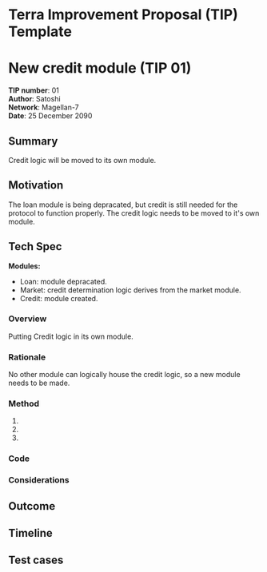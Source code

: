 # Terra Improvement Proposal (TIP) Template


# New credit module (TIP 01)

**TIP number**: 01
<br>
**Author**: Satoshi
<br>
**Network**: Magellan-7 <!---Add the mainnet version this change will apply to. -->
<br>
**Date**: 25 December 2090
<br>

## Summary

<!--- A 1-2 sentence non-technical explanation of the change. Summaries should be easily understood by the general community. -->

Credit logic will be moved to its own module.


## Motivation

<!--- An explanation of why the change is necessary. What is the problem that needs to be solved? Why do these changes need to be implemented? -->

The loan module is being depracated, but credit is still needed for the protocol to function properly. The credit logic needs to be moved to it's own module.

## Tech Spec

**Modules:** <!--- List affected modules with short notes on alterations. --> 

- Loan: module depracated.
- Market: credit determination logic derives from the market module.
- Credit: module created.

### Overview

<!---A technical summary of the change and how it will solve the problem. --> 

Putting Credit logic in its own module. 

### Rationale

<!--- Why are you doing it this way and not another way? What is the reasoning for using this method vs another route? -->
No other module can logically house the credit logic, so a new module needs to be made. 

### Method

<!--- An outline of how the change will be implemented. This can include a numbered list of steps necessary for completion. -->

1. 
2. 
3. 

### Code

<!--- Include any applicable code blocks or pseudocode describing the changes. -->

### Considerations

<!--- Describe any special or general considerations. Is there anything that we should be cautious about? Are there any invariants to keep in mind? -->

## Outcome

<!--- Briefly describe the desired outcome of this change. -->

## Timeline

<!--- If applicable, include an estimated project completion time. You can break this up into a list of events. -->

## Test cases

<!--- If applicable, include any test cases or preliminary research related to the change. -->